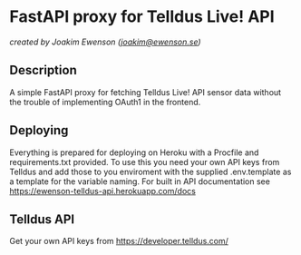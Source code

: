 # FastAPI proxy for Telldus Live! API

_created by Joakim Ewenson (<joakim@ewenson.se>)_

## Description

A simple FastAPI proxy for fetching Telldus Live! API sensor data without the trouble of implementing OAuth1 in the frontend.

## Deploying

Everything is prepared for deploying on Heroku with a Procfile and requirements.txt provided. To use this you need your own API keys from Telldus and add those to you enviroment with the supplied .env.template as a template for the variable naming. For built in API documentation see https://ewenson-telldus-api.herokuapp.com/docs

## Telldus API

Get your own API keys from https://developer.telldus.com/
